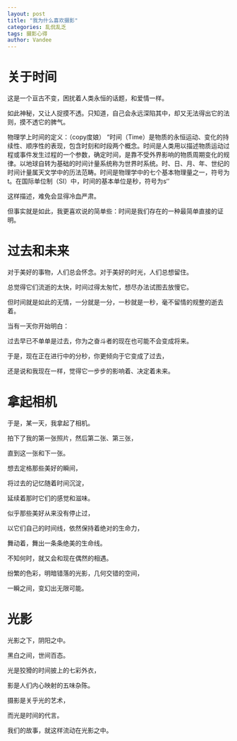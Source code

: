 ```yaml
---
layout: post
title: "我为什么喜欢摄影"
categories: 乱侃乱乏
tags: 摄影心得
author: Vandee
---
```



# 关于时间

这是一个亘古不变，困扰着人类永恒的话题，和爱情一样。

如此神秘，又让人捉摸不透。只知道，自己会永远深陷其中，却又无法得出它的法则，摸不透它的脾气。

物理学上时间的定义：（copy度娘）
“时间（Time）是物质的永恒运动、变化的持续性、顺序性的表现，包含时刻和时段两个概念。时间是人类用以描述物质运动过程或事件发生过程的一个参数，确定时间，是靠不受外界影响的物质周期变化的规律。以地球自转为基础的时间计量系统称为世界时系统。时、日、月、年、世纪的时间计量属天文学中的历法范畴。时间是物理学中的七个基本物理量之一，符号为t。在国际单位制（SI）中，时间的基本单位是秒，符号为s‘’

这样描述，难免会显得冷血严肃。

但事实就是如此，我更喜欢说的简单些：时间是我们存在的一种最简单直接的证明。






# 过去和未来

对于美好的事物，人们总会怀念。对于美好的时光，人们总想留住。

总觉得它们流逝的太快，时间过得太匆忙，想尽办法试图去放慢它。

但时间就是如此的无情，一分就是一分，一秒就是一秒，毫不留情的规整的逝去着。

当有一天你开始明白：

过去早已不单单是过去，你为之奋斗者的现在也可能不会变成将来。

于是，现在正在进行中的分秒，你更倾向于它变成了过去，

还是说和我现在一样，觉得它一步步的影响着、决定着未来。

# 拿起相机

于是，某一天，我拿起了相机。

拍下了我的第一张照片，然后第二张、第三张，

直到这一张和下一张。

想去定格那些美好的瞬间，

将过去的记忆随着时间沉淀，

延续着那时它们的感觉和滋味。

似乎那些美好从来没有停止过，

以它们自己的时间线，依然保持着绝对的生命力，

舞动着，舞出一条条绝美的生命线。

不知何时，就又会和现在偶然的相遇。

纷繁的色彩，明暗错落的光影，几何交错的空间，

一瞬之间，变幻出无限可能。

# 光影

光影之下，阴阳之中。

黑白之间，世间百态。

光是狡猾的时间披上的七彩外衣，

影是人们内心映射的五味杂陈。



摄影是关乎光的艺术，

而光是时间的代言。



我们的故事，就这样流动在光影之中。
